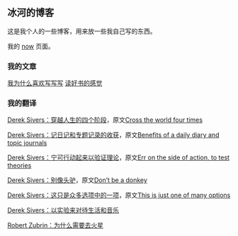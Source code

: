 ## 冰河的博客

这是我个人的一些博客，用来放一些我自己写的东西。

我的 [now](Blogs/../Articles/now.md) 页面。

### 我的文章
[我为什么喜欢写写写](Articles/我为什么喜欢写写写.md)
[读好书的感觉](Articles/读好书的感觉.md)

### 我的翻译
[Derek Sivers：穿越人生的四个阶段](Articles/Cross_the_world_four_times_en_cn.md)，原文[Cross the world four times](https://sivers.org/4)

[Derek Sivers：记日记和专题记录的收获](Articles/Benefits_of_a_daily_diary_and_topic_journals_en_cn.md)，原文[Benefits of a daily diary and topic journals](https://sivers.org/dj)

[Derek Sivers：宁可行动起来以验证理论](Articles/Err_on_the_side_of_action_to_test_theories_en_cn.md)，原文[Err on the side of action, to test theories](https://sivers.org/erra)

[Derek Sivers：别像头驴](Articles/Dont_be_a_donkey_en_cn.md)，原文[Don’t be a donkey](https://sivers.org/donkey)

[Derek Sivers：这只是众多选项中的一项](Articles/This_is_just_one_of_many_options_en_cn.md)，原文[This is just one of many options](https://sivers.org/more-than-one)

[Derek Sivers：以实验来对待生活和音乐](Articles/Experiments_in_music_and_life_en_cn.md)

[Robert Zubrin：为什么需要去火星](Articles/Why_youre_going_to_mars_en_cn.md)
